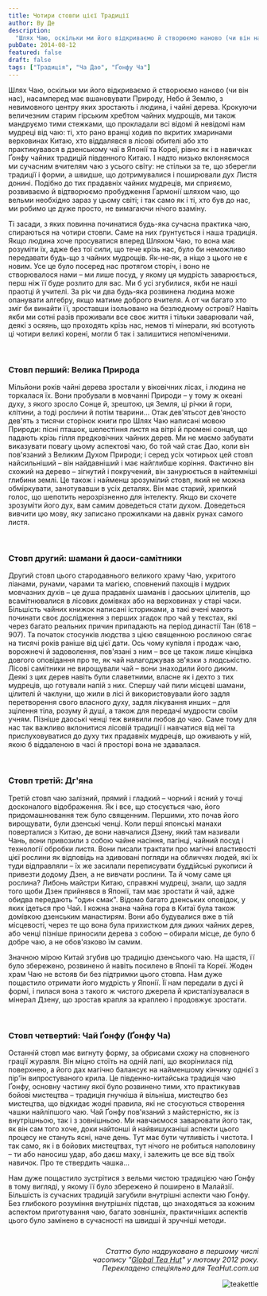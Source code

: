 ```yaml
---
title: Чотири стовпи цієї Традиції
author: Ву Де
description:
  "Шлях Чаю, оскільки ми його відкриваємо й створюємо наново (чи він нас), насамперед має вшановувати Природу, Небо й Землю, з невимовного центру яких зростають і людина, і чайні дерева."
pubDate: 2014-08-12
featured: false
draft: false
tags: ["Традиція", "Ча Дао", "Ґонфу Ча"]
---
```


Шлях Чаю, оскільки ми його відкриваємо й створюємо наново (чи він нас), насамперед має вшановувати Природу, Небо й Землю, з невимовного центру яких зростають і людина, і чайні дерева. Крокуючи величезним старим гірським хребтом чайних мудрощів, ми також мандруємо тими стежками, що прокладали всі відомі й невідомі нам мудреці від чаю: ті, хто рано вранці ходив по вкритих хмаринами верховинах Китаю, хто віддалявся в лісові обителі або хто практикувався в дзенському чаї в Японії та Кореї, рівно як і в навичках Ґонфу чайних традицій південного Китаю. І надто низько вклоняємося ми сучасним вчителям чаю з усього світу: не стільки за те, що зберегли традиції і форми, а швидше, що дотримувалися і поширювали дух Листя донині. Подібно до тих прадавніх чайних мудреців, ми сприяємо, розвиваємо й відтворюємо пробудження Гармонії шляхом чаю, що вельми необхідно зараз у цьому світі; і так само як і ті, хто був до нас, ми робимо це дуже просто, не вимагаючи нічого взаміну.

Ті засади, з яких повинна починатися будь-яка сучасна практика чаю, спираються на чотири стовпи. Саме на них ґрунтується і наша традиція. Якщо людина хоче просуватися вперед Шляхом Чаю, то вона має розуміти їх, адже без тої сили, що тече крізь нас, було би неможливо передавати будь-що з чайних мудрощів. Як-не-як, а ніщо з цього не є новим. Усе це було посеред нас протягом сторіч, і воно не створювалося нами – ми лише посуд, у якому ця мудрість заварюється, перш ніж її буде розлито для вас. Ми б усі згубилися, якби не наші праотці й учителі. За рік чи два будь-яка розвинена людина може опанувати алгебру, якщо матиме доброго вчителя. А от чи багато хто зміг би винайти її, зроставши ізольовано на безлюдному острові? Навіть якби ми сотні разів проживали все своє життя і тільки заварювали чай, деякі з осяянь, що проходять крізь нас, немов ті мінерали, які всотують ці чотири великі корені, могли б так і залишитися непоміченими.
 
<p>&nbsp;</p>

### Стовп перший: Велика Природа

Мільйони років чайні дерева зростали у віковічних лісах, і людина не торкалася їх. Вони пробували в мовчанні Природи – у тому ж океані духу, з якого зросло Сонце й, зрештою, ця Земля, ці річки й гори, клітини, а тоді рослини й потім тварини... Отак дев'ятьсот дев'яносто дев'ять з тисячи сторінок книги про Шлях Чаю написані мовою Природи: пісні пташок, шелестіння листя на вітрі й промені сонця, що падають крізь гілля предковічних чайних дерев. Ми не маємо забувати виказувати повагу цьому аспектові чаю, бо той чай стає Дао, коли він пов'язаний з Великим Духом Природи; і серед усіх чотирьох цей стовп найсильніший – він найдавніший і має найглибше коріння. Фактично він схожий на дерево – зігнутий і покручений, він занурюється в найтемніші глибини землі. Це також і найменш зрозумілий стовп, який не можна обміркувати, занотувавши в усіх деталях. Він має старий, хрипкий голос, що шепотить нерозрізненно для інтелекту. Якщо ви схочете зрозуміти його дух, вам самим доведеться стати духом. Доведеться вивчити цю мову, яку записано прожилками на давніх рунах самого листя.

<p>&nbsp;</p>

### Стовп другий: шамани й даоси-самітники

Другий стовп цього стародавнього великого храму Чаю, укритого ліанами, рунами, чарами та магією, сповнений пахощів і мудрих мовчазних духів – це душа прадавніх шаманів і даоських цілителів, що всамітнювалися в лісових домівках або на верховинах у старі часи. Більшість чайних книжок написані істориками, а такі вчені мають починати своє дослідження з перших згадок про чай у текстах, які через багато реальних причин припадають на період династії Тан (618 – 907). Та початок стосунків людства з цією священною рослиною сягає на тисячі років раніше від цієї дати. Ось чому купівля і продаж чаю, ворожнечі й задоволення, пов'язані з ним – все це також лише кінцівка довгого оповідання про те, як чай налагоджував зв'язки з людськістю. Лісові самітники не вирощували чай – вони знаходили його диким. Деякі з цих дерев навіть були славетними, власне як і дехто з тих мудреців, що готували напій з них. Спершу чай пили місцеві шамани, цілителі й чаклуни, що жили в лісі й використовували його задля перетворення свого власного духу, задля лікування инших – для зцілення тіла, розуму й душі, а також для передачі мудрости своїм учням. Пізніше даоські ченці теж виявили любов до чаю. Саме тому для нас так важливо вклонитися лісовій традиції і навчатися від неї та прислуховуватися до духу тих прадавніх мудреців, що оживають у ній, якою б віддаленою в часі й просторі вона не здавалася.

<p>&nbsp;</p>

### Стовп третій: Дг'яна

Третій стовп чаю залізний, прямий і гладкий – чорний і ясний у точці досконалого відображення. Як і все, що стосується чаю, його придомашнювання теж було священним. Першими, хто почав його вирощувати, були дзенські ченці. Коли перші японські манахи поверталися з Китаю, де вони навчалися Дзену, який там називали Чань, вони привозили з собою чайне насіння, пагінці, чайний посуд і технології обробки листя. Вони писали трактати про магічні властивості цієї рослини як відповідь на здивовані погляди на обличчях людей, які їх туди відправляли – їх же засилали переписувати буддійські рукописи й привезти додому Дзен, а не вивчати рослини. Та й чому саме ця рослина? Либонь майстри Китаю, справжні мудреці, знали, що задля того щоби Дзен прийнявся в Японії, там має зростати й чай, адже обидва передають "один смак". Відомо багато дзенських оповідок, у яких ідеться про Чай. І кожна знана чайна гора в Китаї була також домівкою дзенським манастирям. Вони або будувалися вже в тій місцевості, через те що вона була прихистком для диких чайних дерев, або ченці пізніше приносили дерева з собою – обирали місце, де було б добре чаю, а не обов'язково їм самим.

Значною мірою Китай згубив цю традицію дзенського чаю. На щастя, її було збережено, розвинено й навіть посилено в Японії та Кореї. Жоден храм Чаю не встояв би без підтримки цього стовпа. Нам дуже пощастило отримати його мудрість у Японії. Її нам передали в дусі й формі, і пилася вона з такого ж чистого джерела й кристалізувалася в мінерал Дзену, що зростав крапля за краплею і продовжує зростати.

<p>&nbsp;</p>

### Стовп четвертий: Чай Ґонфу (Ґонфу Ча)

Останній стовп має вигнуту форму, за обрисами схожу на сповненого грації журавля. Він міцно стоїть на одній лапі, що вкорінилася під поверхнею, а його дах магічно балансує на найменшому кінчику однієї з пір'їн випростуваного крила. Це південно-китайська традиція чаю Ґонфу, основну частину якої було розвинено тими, хто практикував бойові мистецтва – традиція гнучкіша й вільніша, мистецтво без мистецтва, що відкидає жодні правила, які не стосуються створення чашки найліпшого чаю. Чай Ґонфу пов'язаний з майстерністю, як із внутрішньою, так і з зовнішньою. Ми навчаємося заварювати його так, як він сам того хоче, доки найтонші й найвишуканіші аспекти цього процесу не стануть ясні, наче день. Тут має бути чутливість і чистота. І так само, як і в бойових мистецтвах, тут нічого не робиться наполовину – ти або наносиш удар, або даєш маху, і залежить це все від твоїх навичок. Про те ствердить чашка...

Нам дуже пощастило зустрітися з вельми чистою традицією чаю Ґонфу в тому вигляді, у якому її було збережено й поширено в Малайзії. Більшість із сучасних традицій загубили внутрішні аспекти чаю Ґонфу. Без глибокого розуміння внутрішніх підстав, що знаходяться за кожним аспектом приготування чаю, багато зовнішніх, практичніших аспектів цього було замінено в сучасності на швидші й зручніші методи.

<p>&nbsp;</p>
<p style="text-align: right; font-size: 0.9rem"><em>Статтю було надруковано в першому числі</em><br /><em>часопису "<a href="http://www.globalteahut.org/" target="_blank" rel="noopener noreferrer">Global Tea Hut</a>" у лютому 2012 року.</em><br /><em>Перекладено спеціяльно для TeaHut.com.ua</em></p>
<p><img style="float: right;" src="/images/teakettle.gif" alt="teakettle" /></p>
<p>&nbsp;</p>